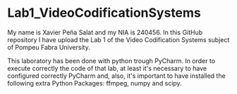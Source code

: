 # Lab1_VideoCodificationSystems

My name is Xavier Peña Salat and my NIA is 240456. In this GitHub repository I have upload the Lab 1 of the Video Codification Systems subject of Pompeu Fabra University. 

This laboratory has been done with python trough PyCharm. In order to execute correctly the code of that lab, at least it's necessary to have configured correctly PyCharm and, also, it's important to have installed the following extra Python Packages: ffmpeg, numpy and scipy.

